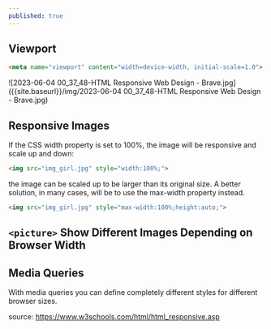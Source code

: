 ```yaml
---
published: true
---
```


## Viewport

```html
<meta name="viewport" content="width=device-width, initial-scale=1.0">
```

![2023-06-04 00_37_48-HTML Responsive Web Design - Brave.jpg]({{site.baseurl}}/img/2023-06-04 00_37_48-HTML Responsive Web Design - Brave.jpg)

## Responsive Images

If the CSS width property is set to 100%, the image will be responsive and scale up and down:
```html
<img src="img_girl.jpg" style="width:100%;">
```

the image can be scaled up to be larger than its original size. A better solution, in many cases, will be to use the max-width property instead.

```html
<img src="img_girl.jpg" style="max-width:100%;height:auto;">
```

## `<picture>` Show Different Images Depending on Browser Width

## Media Queries

With media queries you can define completely different styles for different browser sizes.

source: https://www.w3schools.com/html/html_responsive.asp